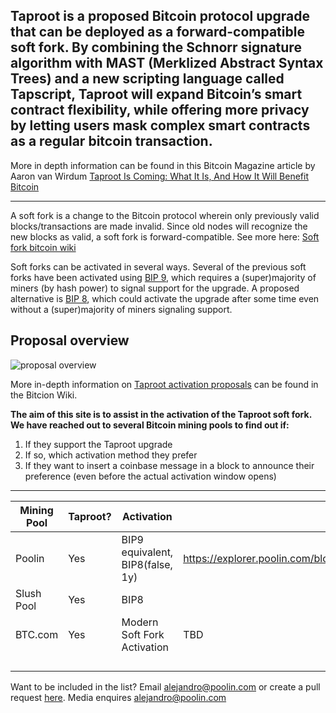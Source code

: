 ## Taproot is a proposed Bitcoin protocol upgrade that can be deployed as a forward-compatible soft fork. By combining the Schnorr signature algorithm with MAST (Merklized Abstract Syntax Trees) and a new scripting language called Tapscript, Taproot will expand Bitcoin’s smart contract flexibility, while offering more privacy by letting users mask complex smart contracts as a regular bitcoin transaction.
More in depth information can be found in this Bitcoin Magazine article by Aaron van Wirdum [Taproot Is Coming: What It Is, And How It Will Benefit Bitcoin](https://bitcoinmagazine.com/articles/taproot-coming-what-it-and-how-it-will-benefit-bitcoin)
 
  ------
 
A soft fork is a change to the Bitcoin protocol wherein only previously valid blocks/transactions are made invalid. Since old nodes will recognize the new blocks as valid, a soft fork is forward-compatible. See more here: [Soft fork bitcoin wiki](https://en.bitcoin.it/wiki/Softfork) 

Soft forks can be activated in several ways. Several of the previous soft forks have been activated using [BIP 9](https://en.bitcoin.it/wiki/BIP_0009), which requires a (super)majority of miners (by hash power) to signal support for the upgrade. A proposed alternative is [BIP 8](https://en.bitcoin.it/wiki/BIP_0008), which could activate the upgrade after some time even without a (super)majority of miners signaling support.

## Proposal overview

![proposal overview](https://en.bitcoin.it/w/images/en/1/19/Activation-timeline.png)

More in-depth information on [Taproot activation proposals](https://en.bitcoin.it/wiki/Taproot_activation_proposals) can be found in the Bitcion Wiki.
 
**The aim of this site is to assist in the activation of the Taproot soft fork. We have reached out to several Bitcoin mining pools to find out if:**
 
1. If they support the Taproot upgrade
1. If so, which activation method they prefer
1. If they want to insert a coinbase message in a block to announce their preference (even before the actual activation window opens)

------
 
 Mining Pool |   Taproot?     |  Activation | Coinbase Signal
------------ | ------------- | ------------- | ------------- |
Poolin | Yes | BIP9 equivalent, BIP8(false, 1y) | https://explorer.poolin.com/block/0000000000000000000698859d225da3129461173d6a9c07b2849edc9da0a12d | 
Slush Pool | Yes | BIP8 |  |
BTC.com | Yes | Modern Soft Fork Activation | TBD |
 | | | 
 | | | 
 | | |
 | | | 

Want to be included in the list? Email alejandro@poolin.com or create a pull request [here](https://github.com/taprootactivation). 
Media enquires alejandro@poolin.com

